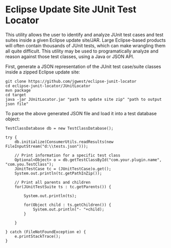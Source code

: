 # Eclipse Update Site JUnit Test Locator

This utility allows the user to identify and analyze JUnit test cases and test suites inside a given Eclipse update site/JAR. Large Eclipse-based products will often contain thousands of JUnit tests, which can make wrangling them all quite difficult. This utility may be used to programatically analyze and reason against those test classes, using a Java or JSON API.

First, generate a JSON representation of the JUnit test case/suite classes inside a zipped Eclipse update site:
```
git clone https://github.com/jgwest/eclipse-junit-locator
cd eclipse-junit-locator/JUnitLocator
mvn package
cd target
java -jar JUnitLocator.jar "path to update site zip" "path to output json file"
```

To parse the above generated JSON file and load it into a test database object:
```
TestClassDatabase db = new TestClassDatabase();

try {
	db.initialize(ConsumerUtils.readResults(new FileInputStream("d:\\tests.json")));

	// Print information for a specific test class
	Optional<Object> o = db.getTestClassById("com.your.plugin.name",  "com.you.TestClass");
	JUnitTestCase tc = (JUnitTestCase)o.get();
	System.out.println(tc.getPathInZip());
	
	// Print all parents and children
	for(JUnitTestSuite ts : tc.getParents()) {

		System.out.println(ts);

		for(Object child : ts.getChildren()) {
			System.out.println("- "+child);
		}

	}

} catch (FileNotFoundException e) {
	e.printStackTrace();
}

```
